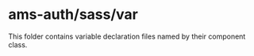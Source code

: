 # ams-auth/sass/var

This folder contains variable declaration files named by their component class.
